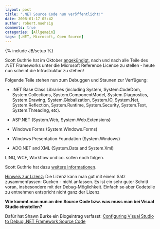 ```yaml
---
layout: post
title: ".NET Source Code nun veröffentlicht!"
date: 2008-01-17 05:42
author: robert.muehsig
comments: true
categories: [Allgemein]
tags: [.NET, Microsoft, Open Source]
---
```

{% include JB/setup %}
<p>Scott Guthrie hat im Oktober <a href="http://weblogs.asp.net/scottgu/archive/2007/10/03/releasing-the-source-code-for-the-net-framework-libraries.aspx" target="_blank">angekündigt</a>, nach und nach alle Teile des .NET Frameworks unter die Microsoft Reference Licence zu stellen - heute nun scheint die Infrastruktur zu stehen!</p> <p>Folgende Teile stehen nun zum Debuggen und Staunen zur Verfügung:</p> <ul> <li>.NET Base Class Libraries (including System, System.CodeDom, System.Collections, System.ComponentModel, System.Diagnostics, System.Drawing, System.Globalization, System.IO, System.Net, System.Reflection, System.Runtime, System.Security, System.Text, System.Threading, etc). </li></ul> <ul> <li>ASP.NET (System.Web, System.Web.Extensions) </li></ul> <ul> <li>Windows Forms (System.Windows.Forms) </li></ul> <ul> <li>Windows Presentation Foundation (System.Windows) </li></ul> <ul> <li>ADO.NET and XML (System.Data and System.Xml) </li></ul> <p>LINQ, WCF, Workflow und co. sollen noch folgen.</p> <p>Scott Guthrie hat dazu <a href="http://weblogs.asp.net/scottgu/archive/2008/01/16/net-framework-library-source-code-now-available.aspx" target="_blank">weitere Informationen</a>.</p> <p><u>Hinweis zur Lizenz:</u> Die Lizenz kann man gut mit einem Satz zusammenfassen: Gucken - nicht anfassen. Es ist ein sehr guter Schritt voran, insbesondere mit der Debug-Möglichkeit. Einfach so aber Codeteile zu entnehmen entspricht nicht ganz der Lizenz</p> <p><strong>Wie kommt man nun an den Source Code bzw. was muss man bei Visual Studio einstellen?</strong></p> <p>Dafür hat Shawn Burke ein Blogeintrag verfasst: <a href="http://blogs.msdn.com/sburke/archive/2008/01/16/configuring-visual-studio-to-debug-net-framework-source-code.aspx" target="_blank">Configuring Visual Studio to Debug .NET Framework Source Code</a></p>
